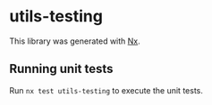 # utils-testing

This library was generated with [Nx](https://nx.dev).

## Running unit tests

Run `nx test utils-testing` to execute the unit tests.
